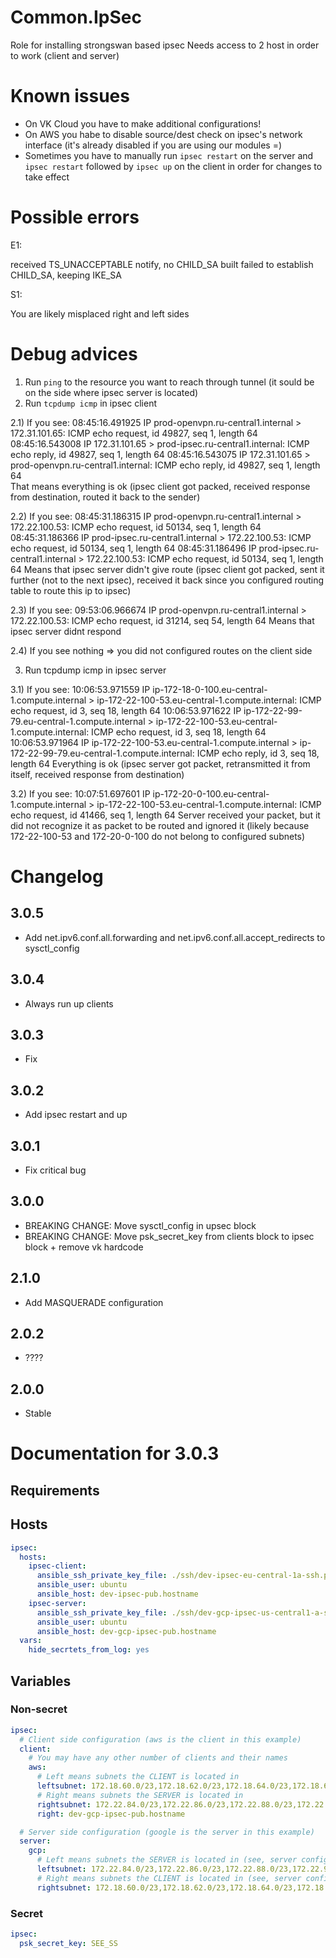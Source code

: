 # Common.IpSec

Role for installing strongswan based ipsec
Needs access to 2 host in order to work (client and server)

# Known issues

- On VK Cloud you have to make additional configurations!
- On AWS you habe to disable source/dest check on ipsec's network interface (it's already disabled if you are using our modules =)
- Sometimes you have to manually run `ipsec restart` on the server and `ipsec restart` followed by `ipsec up` on the client in order for changes to take effect

# Possible errors

E1:

received TS_UNACCEPTABLE notify, no CHILD_SA built
failed to establish CHILD_SA, keeping IKE_SA

S1: 

You are likely misplaced right and left sides

# Debug advices

1) Run `ping` to the resource you want to reach through tunnel (it sould be on the side where ipsec server is located)
2) Run `tcpdump icmp` in ipsec client

2.1) If you see:
08:45:16.491925 IP prod-openvpn.ru-central1.internal > 172.31.101.65: ICMP echo request, id 49827, seq 1, length 64
08:45:16.543008 IP 172.31.101.65 > prod-ipsec.ru-central1.internal: ICMP echo reply, id 49827, seq 1, length 64
08:45:16.543075 IP 172.31.101.65 > prod-openvpn.ru-central1.internal: ICMP echo reply, id 49827, seq 1, length 64  
That means everything is ok (ipsec client got packed, received response from destination, routed it back to the sender)

2.2) If you see:
08:45:31.186315 IP prod-openvpn.ru-central1.internal > 172.22.100.53: ICMP echo request, id 50134, seq 1, length 64
08:45:31.186366 IP prod-ipsec.ru-central1.internal > 172.22.100.53: ICMP echo request, id 50134, seq 1, length 64
08:45:31.186496 IP prod-ipsec.ru-central1.internal > 172.22.100.53: ICMP echo request, id 50134, seq 1, length 64
Means that ipsec server didn't give route (ipsec client got packed, sent it further (not to the next ipsec), received it back since you configured routing table to route this ip to ipsec)

2.3) If you see:
09:53:06.966674 IP prod-openvpn.ru-central1.internal > 172.22.100.53: ICMP echo request, id 31214, seq 54, length 64
Means that ipsec server didnt respond

2.4) If you see nothing => you did not configured routes on the client side

3) Run tcpdump icmp in ipsec server

3.1) If you see:
10:06:53.971559 IP ip-172-18-0-100.eu-central-1.compute.internal > ip-172-22-100-53.eu-central-1.compute.internal: ICMP echo request, id 3, seq 18, length 64
10:06:53.971622 IP ip-172-22-99-79.eu-central-1.compute.internal > ip-172-22-100-53.eu-central-1.compute.internal: ICMP echo request, id 3, seq 18, length 64
10:06:53.971964 IP ip-172-22-100-53.eu-central-1.compute.internal > ip-172-22-99-79.eu-central-1.compute.internal: ICMP echo reply, id 3, seq 18, length 64
Everything is ok (ipsec server got packet, retransmitted it from itself, received response from destination)

3.2) If you see:
10:07:51.697601 IP ip-172-20-0-100.eu-central-1.compute.internal > ip-172-22-100-53.eu-central-1.compute.internal: ICMP echo request, id 41466, seq 1, length 64
Server received your packet, but it did not recognize it as packet to be routed and ignored it (likely because 172-22-100-53 and 172-20-0-100 do not belong to configured subnets)

# Changelog

## 3.0.5

- Add net.ipv6.conf.all.forwarding and net.ipv6.conf.all.accept_redirects to sysctl_config

## 3.0.4

- Always run up clients

## 3.0.3

- Fix

## 3.0.2

- Add ipsec restart and up

## 3.0.1

- Fix critical bug

## 3.0.0

- BREAKING CHANGE: Move sysctl_config in upsec block
- BREAKING CHANGE: Move psk_secret_key from clients block to ipsec block + remove vk hardcode

## 2.1.0

- Add MASQUERADE configuration

## 2.0.2

- ????

## 2.0.0

- Stable

# Documentation for 3.0.3

## Requirements

## Hosts

```yaml
ipsec:
  hosts:
    ipsec-client:
      ansible_ssh_private_key_file: ./ssh/dev-ipsec-eu-central-1a-ssh.pem
      ansible_user: ubuntu
      ansible_host: dev-ipsec-pub.hostname
    ipsec-server:
      ansible_ssh_private_key_file: ./ssh/dev-gcp-ipsec-us-central1-a-ssh.pem
      ansible_user: ubuntu
      ansible_host: dev-gcp-ipsec-pub.hostname
  vars:
    hide_secrtets_from_log: yes 
```  

## Variables

### Non-secret

```yaml
ipsec:  
  # Client side configuration (aws is the client in this example)
  client:
    # You may have any other number of clients and their names
    aws:
      # Left means subnets the CLIENT is located in
      leftsubnet: 172.18.60.0/23,172.18.62.0/23,172.18.64.0/23,172.18.66.0/23,172.18.68.0/23,172.18.70.0/23
      # Right means subnets the SERVER is located in
      rightsubnet: 172.22.84.0/23,172.22.86.0/23,172.22.88.0/23,172.22.90.0/23,172.22.92.0/23,172.22.94.0/23
      right: dev-gcp-ipsec-pub.hostname

  # Server side configuration (google is the server in this example)
  server:
    gcp:
      # Left means subnets the SERVER is located in (see, server configuration is opposite to the client's one!)
      leftsubnet: 172.22.84.0/23,172.22.86.0/23,172.22.88.0/23,172.22.90.0/23,172.22.92.0/23,172.22.94.0/23
      # Right means subnets the CLIENT is located in (see, server configuration is opposite to the client's one!)
      rightsubnet: 172.18.60.0/23,172.18.62.0/23,172.18.64.0/23,172.18.66.0/23,172.18.68.0/23,172.18.70.0/23
```  

### Secret

```yaml
ipsec:
  psk_secret_key: SEE_SS
```

